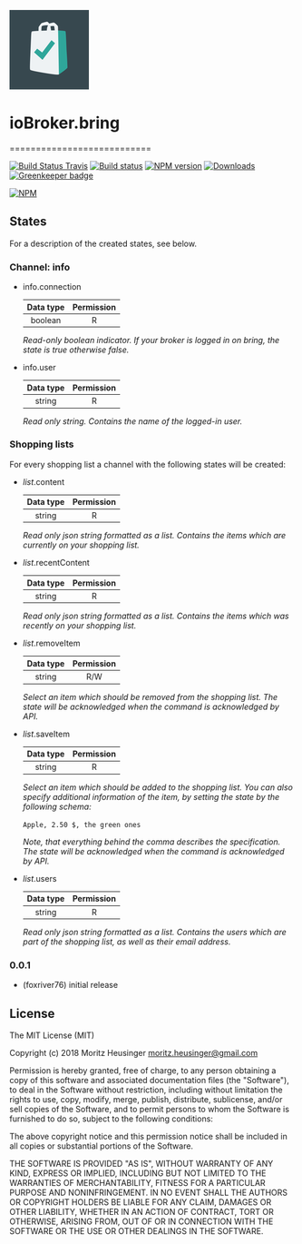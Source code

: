 ![Logo](/admin/bring.png)
# ioBroker.bring
===========================

[![Build Status Travis](https://travis-ci.org/foxriver76/ioBroker.bring.svg?branch=master)](https://travis-ci.org/foxriver76/ioBroker.bring)
[![Build status](https://ci.appveyor.com/api/projects/status/r7whpsbjfqn18toe/branch/master?svg=true)](https://ci.appveyor.com/project/foxriver76/iobroker-bring/branch/master)
[![NPM version](http://img.shields.io/npm/v/iobroker.bring.svg)](https://www.npmjs.com/package/iobroker.bring)
[![Downloads](https://img.shields.io/npm/dm/iobroker.bring.svg)](https://www.npmjs.com/package/iobroker.bring)
[![Greenkeeper badge](https://badges.greenkeeper.io/foxriver76/ioBroker.bring.svg)](https://greenkeeper.io/)

[![NPM](https://nodei.co/npm/iobroker.bring.png?downloads=true)](https://nodei.co/npm/iobroker.bring/)

## States
For a description of the created states, see below.

### Channel: info
* info.connection

    |Data type|Permission|                                                                       
    |:---:|:---:|
    |boolean|R|

   *Read-only boolean indicator. If your broker is logged in on bring, the state is true otherwise false.*
   
* info.user

    |Data type|Permission|                                                                       
    |:---:|:---:|
    |string|R|

   *Read only string. Contains the name of the logged-in user.*
   
### Shopping lists
For every shopping list a channel with the following states will be created:

* *list*.content

    |Data type|Permission|                                                                       
    |:---:|:---:|
    |string|R|

   *Read only json string formatted as a list. Contains the items which are currently on your shopping list.*
   
* *list*.recentContent

    |Data type|Permission|                                                                       
    |:---:|:---:|
    |string|R|

   *Read only json string formatted as a list. Contains the items which was recently on your shopping list.*
   
* *list*.removeItem

    |Data type|Permission|                                                                       
    |:---:|:---:|
    |string|R/W|

   *Select an item which should be removed from the shopping list. 
   The state will be acknowledged when the command is acknowledged by API.*
   
* *list*.saveItem

    |Data type|Permission|                                                                       
    |:---:|:---:|
    |string|R|

   *Select an item which should be added to the shopping list. You can also specify additional information of the
   item, by setting the state by the following schema:* 
   
   ```Apple, 2.50 $, the green ones```
   
   *Note, that everything behind the comma describes the specification. 
   The state will be acknowledged when the command is acknowledged by API.*
    
* *list*.users

    |Data type|Permission|                                                                       
    |:---:|:---:|
    |string|R|

   *Read only json string formatted as a list. Contains the users which are part of the shopping list, 
   as well as their email address.*

### 0.0.1
* (foxriver76) initial release

## License
The MIT License (MIT)

Copyright (c) 2018 Moritz Heusinger <moritz.heusinger@gmail.com>

Permission is hereby granted, free of charge, to any person obtaining a copy
of this software and associated documentation files (the "Software"), to deal
in the Software without restriction, including without limitation the rights
to use, copy, modify, merge, publish, distribute, sublicense, and/or sell
copies of the Software, and to permit persons to whom the Software is
furnished to do so, subject to the following conditions:

The above copyright notice and this permission notice shall be included in
all copies or substantial portions of the Software.

THE SOFTWARE IS PROVIDED "AS IS", WITHOUT WARRANTY OF ANY KIND, EXPRESS OR
IMPLIED, INCLUDING BUT NOT LIMITED TO THE WARRANTIES OF MERCHANTABILITY,
FITNESS FOR A PARTICULAR PURPOSE AND NONINFRINGEMENT. IN NO EVENT SHALL THE
AUTHORS OR COPYRIGHT HOLDERS BE LIABLE FOR ANY CLAIM, DAMAGES OR OTHER
LIABILITY, WHETHER IN AN ACTION OF CONTRACT, TORT OR OTHERWISE, ARISING FROM,
OUT OF OR IN CONNECTION WITH THE SOFTWARE OR THE USE OR OTHER DEALINGS IN
THE SOFTWARE.
